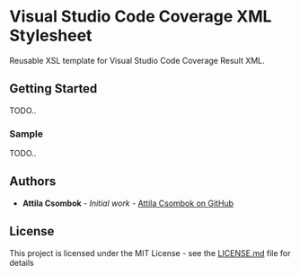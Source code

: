 # Visual Studio Code Coverage XML Stylesheet

Reusable XSL template for Visual Studio Code Coverage Result XML.

## Getting Started

TODO..

### Sample

TODO..

## Authors

* **Attila Csombok** - *Initial work* - [Attila Csombok on GitHub](https://github.com/csombok)

## License

This project is licensed under the MIT License - see the [LICENSE.md](LICENSE.md) file for details
